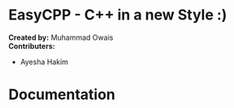 # EasyCPP - C++ in a new Style :)

__Created by:__ Muhammad Owais \
**Contributers:**
- Ayesha Hakim

# Documentation
